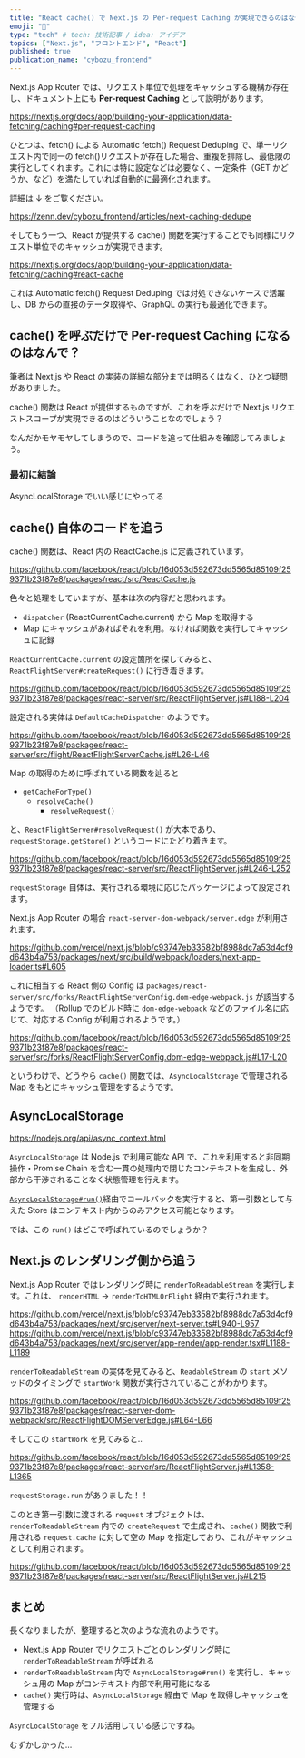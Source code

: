 ```yaml
---
title: "React cache() で Next.js の Per-request Caching が実現できるのはなぜか"
emoji: "🐑"
type: "tech" # tech: 技術記事 / idea: アイデア
topics: ["Next.js", "フロントエンド", "React"]
published: true
publication_name: "cybozu_frontend"
---
```


Next.js App Router では、リクエスト単位で処理をキャッシュする機構が存在し、ドキュメント上にも **Per-request Caching** として説明があります。

https://nextjs.org/docs/app/building-your-application/data-fetching/caching#per-request-caching

ひとつは、fetch() による Automatic fetch() Request Deduping で、単一リクエスト内で同一の fetch()リクエストが存在した場合、重複を排除し、最低限の実行としてくれます。これには特に設定などは必要なく、一定条件（GET かどうか、など）を満たしていれば自動的に最適化されます。

詳細は ↓ をご覧ください。

https://zenn.dev/cybozu_frontend/articles/next-caching-dedupe

そしてもう一つ、React が提供する cache() 関数を実行することでも同様にリクエスト単位でのキャッシュが実現できます。

https://nextjs.org/docs/app/building-your-application/data-fetching/caching#react-cache

これは Automatic fetch() Request Deduping では対処できないケースで活躍し、DB からの直接のデータ取得や、GraphQL の実行も最適化できます。

## cache() を呼ぶだけで Per-request Caching になるのはなんで？

筆者は Next.js や React の実装の詳細な部分までは明るくはなく、ひとつ疑問がありました。

cache() 関数は React が提供するものですが、これを呼ぶだけで Next.js リクエストスコープが実現できるのはどういうことなのでしょう？

なんだかモヤモヤしてしまうので、コードを追って仕組みを確認してみましょう。

### 最初に結論

AsyncLocalStorage でいい感じにやってる

## cache() 自体のコードを追う

cache() 関数は、React 内の ReactCache.js に定義されています。

https://github.com/facebook/react/blob/16d053d592673dd5565d85109f259371b23f87e8/packages/react/src/ReactCache.js

色々と処理をしていますが、基本は次の内容だと思われます。

- `dispatcher` (ReactCurrentCache.current) から Map を取得する
- Map にキャッシュがあればそれを利用。なければ関数を実行してキャッシュに記録

`ReactCurrentCache.current` の設定箇所を探してみると、`ReactFlightServer#createRequest()` に行き着きます。

https://github.com/facebook/react/blob/16d053d592673dd5565d85109f259371b23f87e8/packages/react-server/src/ReactFlightServer.js#L188-L204

設定される実体は `DefaultCacheDispatcher` のようです。

https://github.com/facebook/react/blob/16d053d592673dd5565d85109f259371b23f87e8/packages/react-server/src/flight/ReactFlightServerCache.js#L26-L46

Map の取得のために呼ばれている関数を辿ると

- `getCacheForType()`
  - `resolveCache()`
    - `resolveRequest()`

と、`ReactFlightServer#resolveRequest()` が大本であり、`requestStorage.getStore()` というコードにたどり着きます。

https://github.com/facebook/react/blob/16d053d592673dd5565d85109f259371b23f87e8/packages/react-server/src/ReactFlightServer.js#L246-L252

`requestStorage` 自体は、実行される環境に応じたパッケージによって設定されます。

Next.js App Router の場合 `react-server-dom-webpack/server.edge` が利用されます。

https://github.com/vercel/next.js/blob/c93747eb33582bf8988dc7a53d4cf9d643b4a753/packages/next/src/build/webpack/loaders/next-app-loader.ts#L605

これに相当する React 側の Config は `packages/react-server/src/forks/ReactFlightServerConfig.dom-edge-webpack.js` が該当するようです。
（Rollup でのビルド時に `dom-edge-webpack` などのファイル名に応じて、対応する Config が利用されるようです。）

https://github.com/facebook/react/blob/16d053d592673dd5565d85109f259371b23f87e8/packages/react-server/src/forks/ReactFlightServerConfig.dom-edge-webpack.js#L17-L20

というわけで、どうやら `cache()` 関数では、`AsyncLocalStorage` で管理される Map をもとにキャッシュ管理をするようです。

## AsyncLocalStorage

https://nodejs.org/api/async_context.html

`AsyncLocalStorage` は Node.js で利用可能な API で、これを利用すると非同期操作・Promise Chain を含む一貫の処理内で閉じたコンテキストを生成し、外部から干渉されることなく状態管理を行えます。

[`AsyncLocalStorage#run()`](https://nodejs.org/api/async_context.html#asynclocalstoragerunstore-callback-args)経由でコールバックを実行すると、第一引数として与えた Store はコンテキスト内からのみアクセス可能となります。

では、この `run()` はどこで呼ばれているのでしょうか？

## Next.js のレンダリング側から追う

Next.js App Router ではレンダリング時に `renderToReadableStream` を実行します。これは、 `renderHTML` → `renderToHTMLOrFlight` 経由で実行されます。

https://github.com/vercel/next.js/blob/c93747eb33582bf8988dc7a53d4cf9d643b4a753/packages/next/src/server/next-server.ts#L940-L957
https://github.com/vercel/next.js/blob/c93747eb33582bf8988dc7a53d4cf9d643b4a753/packages/next/src/server/app-render/app-render.tsx#L1188-L1189

`renderToReadableStream` の実体を見てみると、`ReadableStream` の `start` メソッドのタイミングで `startWork` 関数が実行されていることがわかります。

https://github.com/facebook/react/blob/16d053d592673dd5565d85109f259371b23f87e8/packages/react-server-dom-webpack/src/ReactFlightDOMServerEdge.js#L64-L66

そしてこの `startWork` を見てみると..

https://github.com/facebook/react/blob/16d053d592673dd5565d85109f259371b23f87e8/packages/react-server/src/ReactFlightServer.js#L1358-L1365

`requestStorage.run` がありました！！

このとき第一引数に渡される `request` オブジェクトは、`renderToReadableStream` 内での `createRequest` で生成され、`cache()` 関数で利用される `request.cache` に対して空の Map を指定しており、これがキャッシュとして利用されます。

https://github.com/facebook/react/blob/16d053d592673dd5565d85109f259371b23f87e8/packages/react-server/src/ReactFlightServer.js#L215

## まとめ

長くなりましたが、整理すると次のような流れのようです。

- Next.js App Router でリクエストごとのレンダリング時に `renderToReadableStream` が呼ばれる
- `renderToReadableStream` 内で `AsyncLocalStorage#run()` を実行し、キャッシュ用の Map がコンテキスト内部で利用可能になる
- `cache()` 実行時は、`AsyncLocalStorage` 経由で Map を取得しキャッシュを管理する

`AsyncLocalStorage` をフル活用している感じですね。

むずかしかった...
